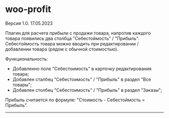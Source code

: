 # woo-profit

Версия 1.0. 17.05.2023

Плагин для расчета прибыли с продажи товара, напротив каждого товара появились два столбца "Себестоймость" / "Прибыль". 
Себестоймость товара можно вводить при редактировании / добавлении товара (рядом с обычной стоимостью). 

Функциональность: 

- Добавленно поле "Себестоимость" в карточку редактирования товара;
- Добавлен сталбец "Себестоимость" / "Прибыль" в раздел "Все товары";
- Добавлен столбец "Себестоимость" / "Прибыль" в раздел "Заказы"; 

Прибыль считается по формуле: "Стоимость - Себестоймость = Прибыль". 
______________________________________________________________________
